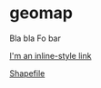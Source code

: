 # geomap


Bla bla Fo bar


[I'm an inline-style link](https://www.google.com)

[Shapefile](docsshapefile.md)
